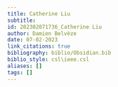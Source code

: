 ```yaml
---
title: Catherine Liu
subtitle:
id: 202302071736_Catherine Liu
author: Damien Belvèze
date: 07-02-2023
link_citations: true
bibliography: biblio/Obsidian.bib
biblio_style: csl\ieee.csl
aliases: []
tags: []
---
```







